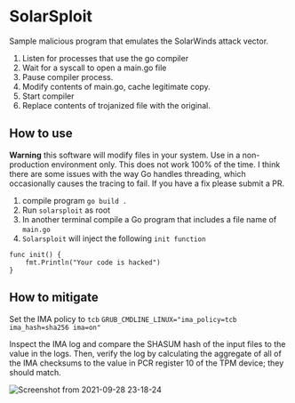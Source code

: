 # SolarSploit

Sample malicious program that emulates the SolarWinds attack vector.

1. Listen for processes that use the go compiler
2. Wait for a syscall to open a main.go file
3. Pause compiler process.
4. Modify contents of main.go, cache legitimate copy.
5. Start compiler
6. Replace contents of trojanized file with the original.

## How to use

**Warning** this software will modify files in your system.  Use in a non-production environment only.  This does not work 100% of the time.  I think there are some issues with the way Go handles threading, which occasionally causes the tracing to fail.  If you have a fix please submit a PR.


1.  compile program
`go build .`
2.  Run `solarsploit` as root
3.  In another terminal compile a Go program that includes a file name of `main.go`
4.  `Solarsploit` will inject the following `init function`
```
func init() {
	fmt.Println("Your code is hacked")
}
```

## How to mitigate

Set the IMA policy to `tcb`
```GRUB_CMDLINE_LINUX="ima_policy=tcb ima_hash=sha256 ima=on"```

Inspect the IMA log and compare the SHASUM hash of the input files to the value in the logs. Then, verify the log by calculating the aggregate of all of the IMA checksums to the value in PCR register 10 of the TPM device; they should match. 

![Screenshot from 2021-09-28 23-18-24](https://user-images.githubusercontent.com/6634325/135206145-da183619-2911-48a5-a458-4f7fa3756a56.png)
